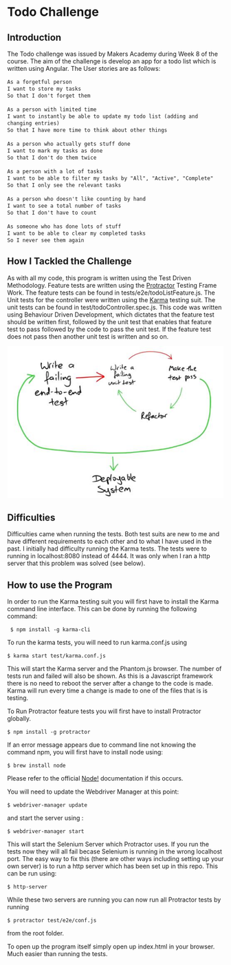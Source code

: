 Todo Challenge
=================

Introduction
---------
The Todo challenge was issued by Makers Academy during Week 8 of the course. The aim of the challenge is develop an app for a todo list which is written using Angular. The User stories are as follows:

```
As a forgetful person
I want to store my tasks
So that I don't forget them

As a person with limited time
I want to instantly be able to update my todo list (adding and changing entries)
So that I have more time to think about other things

As a person who actually gets stuff done
I want to mark my tasks as done
So that I don't do them twice

As a person with a lot of tasks
I want to be able to filter my tasks by "All", "Active", "Complete"
So that I only see the relevant tasks

As a person who doesn't like counting by hand
I want to see a total number of tasks
So that I don't have to count

As someone who has done lots of stuff
I want to be able to clear my completed tasks
So I never see them again
```

How I Tackled the Challenge
-------
As with all my code, this program is written using the Test Driven Methodology. Feature tests are written using the [Protractor](https://angular.github.io/protractor/#/) Testing Frame Work. The feature tests can be found in tests/e2e/todoListFeature.js. The Unit tests for the controller were written using the [Karma](http://karma-runner.github.io/0.13/index.html) testing suit. The unit tests can be found in test/todoController.spec.js.
This code was written using Behaviour Driven Development, which dictates that the feature test should be written first, followed by the unit test that enables that feature test to pass followed by the code to pass the unit test. If the feature test does not pass then another unit test is written and so on.

 ![Alt text](/images/BDD.png?raw=true)


Difficulties
-----
Difficulties came when running the tests. Both test suits are new to me and have different requirements to each other and to what I have used in the past. I initially had difficulty running the Karma tests. The tests were to running in localhost:8080 instead of 4444. It was only when I ran a http server that this problem was solved (see below).

How to use the Program
-----

In order to run the Karma testing suit you will first have to install the Karma command line interface. This can be done by running the following command:

```
 $ npm install -g karma-cli
```

To run the karma tests, you will need to run karma.conf.js using

```
$ karma start test/karma.conf.js
```

This will start the Karma server and the Phantom.js browser. The number of tests run and failed will also be shown. As this is a Javascript framework there is no need to reboot the server after a change to the code is made. Karma will run every time a change is made to one of the files that is is testing.

To Run Protractor feature tests you will first have to install Protractor globally.

```
$ npm install -g protractor
```

If an error message appears due to command line not knowing the command npm, you will first have to install node using:

```
$ brew install node
```

Please refer to the official [Node!](https://nodejs.org/en/) documentation if this occurs.

You will need to update the Webdriver Manager at this point:

```
$ webdriver-manager update
```
and start the server using :

```
$ webdriver-manager start
```
This will start the Selenium Server which Protractor uses. If you run the tests now they will all fail becase Selenium is running in the wrong localhost port. The easy way to fix this (there are other ways including setting up your own server) is to run a http server which has been set up in this repo. This can be run using:

```
$ http-server
```

While these two servers are running you can now run all Protractor tests by running

```
$ protractor test/e2e/conf.js
```
from the root folder.

To open up the program itself simply open up index.html in your browser. Much easier than running the tests.

